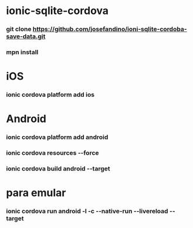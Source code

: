 # ionic-sqlite-cordova
### git clone https://github.com/josefandino/ioni-sqlite-cordoba-save-data.git
### mpn install

# iOS
### ionic cordova platform add ios

# Android
### ionic cordova platform add android
### ionic cordova resources --force
### ionic cordova build android --target

# para emular
### ionic cordova run android -l -c --native-run --livereload --target

